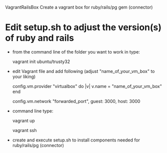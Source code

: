 VagrantRailsBox
Create a vagrant box for ruby/rails/pg gem (connector) 

Edit setup.sh to adjust the version(s) of ruby and rails
==============================================================

* from the command line of the folder you want to work in type:

  vagrant init ubuntu/trusty32


* edit Vagrant file and add following (adjust "name_of_your_vm_box" to your liking)

  config.vm.provider "virtualbox" do |v|
    v.name = "name_of_your_vm_box"
  end

  config.vm.network "forwarded_port", guest: 3000, host: 3000


* command line type:
  
  vagrant up
  
  vagrant ssh


* create and execute setup.sh to install components needed for ruby/rails/pg (connector)


